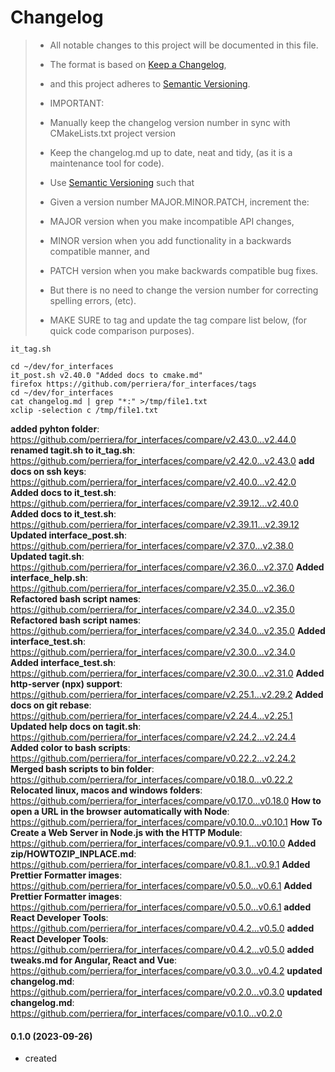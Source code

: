 # Changelog

> - All notable changes to this project will be documented in this file.
> - The format is based on [Keep a Changelog](https://keepachangelog.com/en/1.0.0/),
> - and this project adheres to [Semantic Versioning](https://semver.org/spec/v2.0.0.html).
> - IMPORTANT:
>
> - Manually keep the changelog version number in sync with CMakeLists.txt project version
> - Keep the changelog.md up to date, neat and tidy, (as it is a maintenance tool for code).
> - Use [Semantic Versioning](https://semver.org/spec/v2.0.0.html) such that
> - Given a version number MAJOR.MINOR.PATCH, increment the:
> - MAJOR version when you make incompatible API changes,
> - MINOR version when you add functionality in a backwards compatible manner, and
> - PATCH version when you make backwards compatible bug fixes.
> - But there is no need to change the version number for correcting spelling errors, (etc).
> - MAKE SURE to tag and update the tag compare list below, (for quick code comparison purposes).

```
it_tag.sh

cd ~/dev/for_interfaces
it_post.sh v2.40.0 "Added docs to cmake.md"
firefox https://github.com/perriera/for_interfaces/tags
cd ~/dev/for_interfaces
cat changelog.md | grep "*:" >/tmp/file1.txt
xclip -selection c /tmp/file1.txt

```

**added pyhton folder**: https://github.com/perriera/for_interfaces/compare/v2.43.0...v2.44.0
**renamed tagit.sh to it_tag.sh**: https://github.com/perriera/for_interfaces/compare/v2.42.0...v2.43.0
**add docs on ssh keys**: https://github.com/perriera/for_interfaces/compare/v2.40.0...v2.42.0
**Added docs to it_test.sh**: https://github.com/perriera/for_interfaces/compare/v2.39.12...v2.40.0
**Added docs to it_test.sh**: https://github.com/perriera/for_interfaces/compare/v2.39.11...v2.39.12
**Updated interface_post.sh**: https://github.com/perriera/for_interfaces/compare/v2.37.0...v2.38.0
**Updated tagit.sh**: https://github.com/perriera/for_interfaces/compare/v2.36.0...v2.37.0
**Added interface_help.sh**: https://github.com/perriera/for_interfaces/compare/v2.35.0...v2.36.0
**Refactored bash script names**: https://github.com/perriera/for_interfaces/compare/v2.34.0...v2.35.0
**Refactored bash script names**: https://github.com/perriera/for_interfaces/compare/v2.34.0...v2.35.0
**Added interface_test.sh**: https://github.com/perriera/for_interfaces/compare/v2.30.0...v2.34.0
**Added interface_test.sh**: https://github.com/perriera/for_interfaces/compare/v2.30.0...v2.31.0
**Added http-server (npx) support**: https://github.com/perriera/for_interfaces/compare/v2.25.1...v2.29.2
**Added docs on git rebase**: https://github.com/perriera/for_interfaces/compare/v2.24.4...v2.25.1
**Updated help docs on tagit.sh**: https://github.com/perriera/for_interfaces/compare/v2.24.2...v2.24.4
**Added color to bash scripts**: https://github.com/perriera/for_interfaces/compare/v0.22.2...v2.24.2
**Merged bash scripts to bin folder**: https://github.com/perriera/for_interfaces/compare/v0.18.0...v0.22.2
**Relocated linux, macos and windows folders**: https://github.com/perriera/for_interfaces/compare/v0.17.0...v0.18.0
**How to open a URL in the browser automatically with Node**: https://github.com/perriera/for_interfaces/compare/v0.10.0...v0.10.1
**How To Create a Web Server in Node.js with the HTTP Module**: https://github.com/perriera/for_interfaces/compare/v0.9.1...v0.10.0
**Added zip/HOWTOZIP_INPLACE.md**: https://github.com/perriera/for_interfaces/compare/v0.8.1...v0.9.1
**Added Prettier Formatter images**: https://github.com/perriera/for_interfaces/compare/v0.5.0...v0.6.1
**Added Prettier Formatter images**: https://github.com/perriera/for_interfaces/compare/v0.5.0...v0.6.1
**added React Developer Tools**: https://github.com/perriera/for_interfaces/compare/v0.4.2...v0.5.0
**added React Developer Tools**: https://github.com/perriera/for_interfaces/compare/v0.4.2...v0.5.0
**added tweaks.md for Angular, React and Vue**: https://github.com/perriera/for_interfaces/compare/v0.3.0...v0.4.2
**updated changelog.md**: https://github.com/perriera/for_interfaces/compare/v0.2.0...v0.3.0
**updated changelog.md**: https://github.com/perriera/for_interfaces/compare/v0.1.0...v0.2.0

#### 0.1.0 (2023-09-26)
- created
